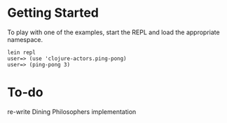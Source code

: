 # Getting Started

To play with one of the examples, start the REPL and load the appropriate namespace.

    lein repl
    user=> (use 'clojure-actors.ping-pong)
    user=> (ping-pong 3)

# To-do

re-write Dining Philosophers implementation
